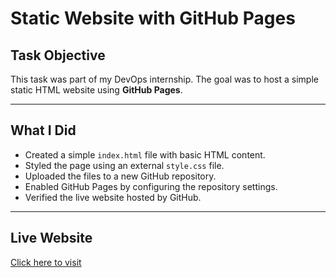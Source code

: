 #  Static Website with GitHub Pages

##  Task Objective
This task was part of my DevOps internship. The goal was to host a simple static HTML website using **GitHub Pages**.

---

##  What I Did

- Created a simple `index.html` file with basic HTML content.
- Styled the page using an external `style.css` file.
- Uploaded the files to a new GitHub repository.
- Enabled GitHub Pages by configuring the repository settings.
- Verified the live website hosted by GitHub.

---

##  Live Website

[Click here to visit](https://ajith10000.github.io/static)
